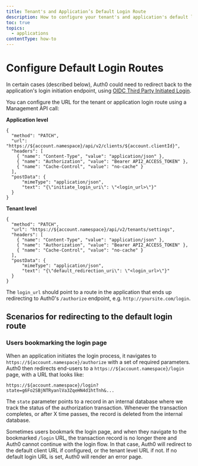 ```yaml
---
title: Tenant's and Application’s Default Login Route
description: How to configure your tenant's and application's default login route.
toc: true
topics:
  - applications
contentType: how-to
---
```

# Configure Default Login Routes

In certain cases (described below), Auth0 could need to redirect back to the application's login initiation endpoint, using [OIDC Third Party Initiated Login](https://openid.net/specs/openid-connect-core-1_0.html#ThirdPartyInitiatedLogin).

You can configure the URL for the tenant or application login route using a Management API call:

**Application level**

```har
{
  "method": "PATCH",
  "url": "https://${account.namespace}/api/v2/clients/${account.clientId}",
  "headers": [
    { "name": "Content-Type", "value": "application/json" },
    { "name": "Authorization", "value": "Bearer API2_ACCESS_TOKEN" },
    { "name": "Cache-Control", "value": "no-cache" }
  ],
  "postData": {
      "mimeType": "application/json",
      "text": "{\"initiate_login_uri\": \"<login_url>\"}"
  }
}
```

**Tenant level**

```har
{
  "method": "PATCH",
  "url": "https://${account.namespace}/api/v2/tenants/settings",
  "headers": [
    { "name": "Content-Type", "value": "application/json" },
    { "name": "Authorization", "value": "Bearer API2_ACCESS_TOKEN" },
    { "name": "Cache-Control", "value": "no-cache" }
  ],
  "postData": {
      "mimeType": "application/json",
      "text": "{\"default_redirection_uri\": \"<login_url>\"}"
  }
}
```

The `login_url` should point to a route in the application that ends up redirecting to Auth0's `/authorize` endpoint, e.g. `http://yoursite.com/login`.

## Scenarios for redirecting to the default login route

### Users bookmarking the login page

When an application initiates the login process, it navigates to `https://${account.namespace}/authorize` with a set of required parameters. Auth0 then redirects end-users to a `https://${account.namespace}/login` page, with a URL that looks like:

`https://${account.namespace}/login?state=g6Fo2SBjNTRyanlVa3ZqeHN4d1htTnh&...`

The `state` parameter points to a record in an internal database where we track the status of the authorization transaction. Whenever the transaction completes, or after X time passes, the record is deleted from the internal database.

Sometimes users bookmark the login page, and when they navigate to the bookmarked `/login` URL, the transaction record is no longer there and Auth0 cannot continue with the login flow. In that case, Auth0 will redirect to the default client URL if configured, or the tenant level URL if not. If no default login URL is set, Auth0 will render an error page.
